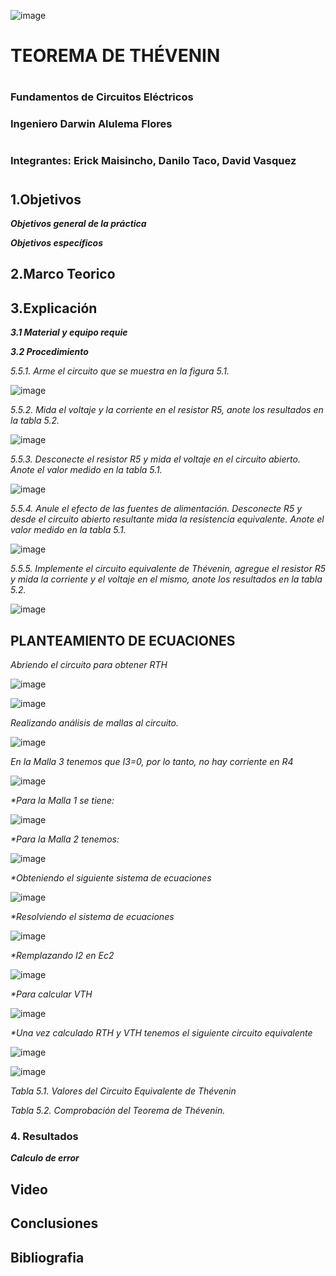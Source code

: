 ![image](https://user-images.githubusercontent.com/85728185/127173356-9a38e813-46cb-48a0-9206-c37781ebebb5.png)

# TEOREMA DE THÉVENIN
#

### Fundamentos de Circuitos Eléctricos
### Ingeniero Darwin Alulema  Flores
#
### Integrantes: Erick Maisincho, Danilo Taco, David Vasquez

#
 
## 1.Objetivos
***Objetivos general de la práctica***

***Objetivos específicos***

## 2.Marco Teorico

## 3.Explicación

***3.1 Material y equipo requie***

***3.2 Procedimiento***

_5.5.1. Arme el circuito que se muestra en la figura 5.1._

![image](https://user-images.githubusercontent.com/85259801/127082027-53f91d0b-3cfa-4332-83fc-3e1694f2852d.png)

_5.5.2. Mida el voltaje y la corriente en el resistor R5, anote los resultados en la tabla 5.2._

![image](https://user-images.githubusercontent.com/85259801/127081839-f7a22818-088d-45b7-ab4b-d9d841dbf790.png)

_5.5.3. Desconecte el resistor R5 y mida el voltaje en el circuito abierto. Anote el valor
medido en la tabla 5.1._

![image](https://user-images.githubusercontent.com/85259801/127081863-877d9597-4c43-4e91-ad8e-9544c8f211e7.png)

_5.5.4. Anule el efecto de las fuentes de alimentación. Desconecte R5 y desde el circuito
abierto resultante mida la resistencia equivalente. Anote el valor medido en la tabla 5.1._

![image](https://user-images.githubusercontent.com/85259801/127081906-167950b5-81d1-4649-9c49-6dd7aed57266.png)

_5.5.5. Implemente el circuito equivalente de Thévenin, agregue el resistor R5 y mida la
corriente y el voltaje en el mismo, anote los resultados en la tabla 5.2._

![image](https://user-images.githubusercontent.com/85259801/127081936-074f4996-bdfd-4e99-9886-118980bae485.png)



## PLANTEAMIENTO DE ECUACIONES

_Abriendo el circuito para obtener RTH_

![image](https://user-images.githubusercontent.com/84418933/127096456-d63f1a3d-8334-44ef-b05f-bf0880a8de28.png)

![image](https://user-images.githubusercontent.com/84418933/127096485-c68eb283-9a1c-44ca-b286-9450d8ac36bf.png)

_Realizando análisis de mallas al circuito._

![image](https://user-images.githubusercontent.com/84418933/127096531-7e395e44-e0ec-4db8-aa15-9a5ff939a957.png)

_En la Malla 3 tenemos que I3=0, por lo tanto, no hay corriente en R4_

![image](https://user-images.githubusercontent.com/84418933/127096559-f775fc5d-5948-4063-820e-4a1c5c465040.png)

_*Para la Malla 1 se tiene:_

![image](https://user-images.githubusercontent.com/84418933/127096587-1c9ed4a8-89e0-454f-a2ba-e5aadf86cda7.png)

_*Para la Malla 2 tenemos:_

![image](https://user-images.githubusercontent.com/84418933/127096619-3301ad37-b809-4b40-b863-e981581e923a.png)

_*Obteniendo el siguiente sistema de ecuaciones_

![image](https://user-images.githubusercontent.com/84418933/127096650-0f91f601-fff1-46f0-9951-18f222c38c94.png)

_*Resolviendo el sistema de ecuaciones_

![image](https://user-images.githubusercontent.com/84418933/127096688-9008855b-e843-449a-8d8b-661a84da7f08.png)

_*Remplazando I2 en Ec2_

![image](https://user-images.githubusercontent.com/84418933/127096720-648218b1-e691-49fa-bd32-d9ad42bb2f21.png)

_*Para calcular VTH_

![image](https://user-images.githubusercontent.com/84418933/127096768-35fd4590-6618-4fc5-90e5-7db4090f4d93.png)

_*Una vez calculado RTH y VTH tenemos el siguiente circuito equivalente_

![image](https://user-images.githubusercontent.com/84418933/127096799-8b5d8034-a515-4326-8436-55de10c74197.png)

![image](https://user-images.githubusercontent.com/84418933/127096824-9333f235-6aea-4f12-809c-a83ee07b2710.png)

_Tabla 5.1. Valores del Circuito Equivalente de Thévenin_

_Tabla 5.2. Comprobación del Teorema de Thévenin._

### 4. Resultados

***Calculo de error***

## Video

## Conclusiones

## Bibliografia
